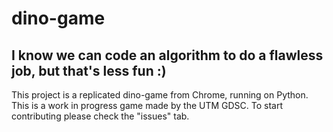 # dino-game

## I know we can code an algorithm to do a flawless job, but that's less fun :)

This project is a replicated dino-game from Chrome, running on Python. This is a work in progress game made by the UTM GDSC.
To start contributing please check the "issues" tab.
